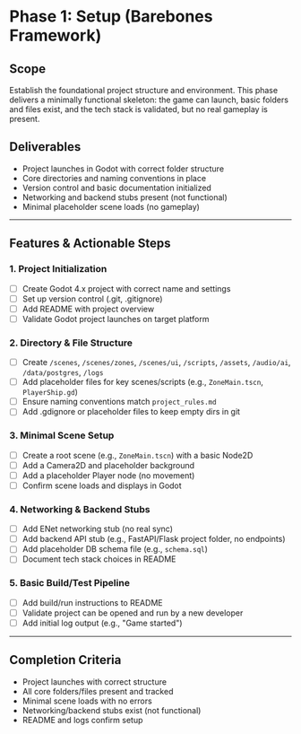 # Phase 1: Setup (Barebones Framework)

## Scope
Establish the foundational project structure and environment. This phase delivers a minimally functional skeleton: the game can launch, basic folders and files exist, and the tech stack is validated, but no real gameplay is present.

## Deliverables
- Project launches in Godot with correct folder structure
- Core directories and naming conventions in place
- Version control and basic documentation initialized
- Networking and backend stubs present (not functional)
- Minimal placeholder scene loads (no gameplay)

---

## Features & Actionable Steps

### 1. Project Initialization
- [ ] Create Godot 4.x project with correct name and settings
- [ ] Set up version control (.git, .gitignore)
- [ ] Add README with project overview
- [ ] Validate Godot project launches on target platform

### 2. Directory & File Structure
- [ ] Create `/scenes`, `/scenes/zones`, `/scenes/ui`, `/scripts`, `/assets`, `/audio/ai`, `/data/postgres`, `/logs`
- [ ] Add placeholder files for key scenes/scripts (e.g., `ZoneMain.tscn`, `PlayerShip.gd`)
- [ ] Ensure naming conventions match `project_rules.md`
- [ ] Add .gdignore or placeholder files to keep empty dirs in git

### 3. Minimal Scene Setup
- [ ] Create a root scene (e.g., `ZoneMain.tscn`) with a basic Node2D
- [ ] Add a Camera2D and placeholder background
- [ ] Add a placeholder Player node (no movement)
- [ ] Confirm scene loads and displays in Godot

### 4. Networking & Backend Stubs
- [ ] Add ENet networking stub (no real sync)
- [ ] Add backend API stub (e.g., FastAPI/Flask project folder, no endpoints)
- [ ] Add placeholder DB schema file (e.g., `schema.sql`)
- [ ] Document tech stack choices in README

### 5. Basic Build/Test Pipeline
- [ ] Add build/run instructions to README
- [ ] Validate project can be opened and run by a new developer
- [ ] Add initial log output (e.g., "Game started")

---

## Completion Criteria
- Project launches with correct structure
- All core folders/files present and tracked
- Minimal scene loads with no errors
- Networking/backend stubs exist (not functional)
- README and logs confirm setup
